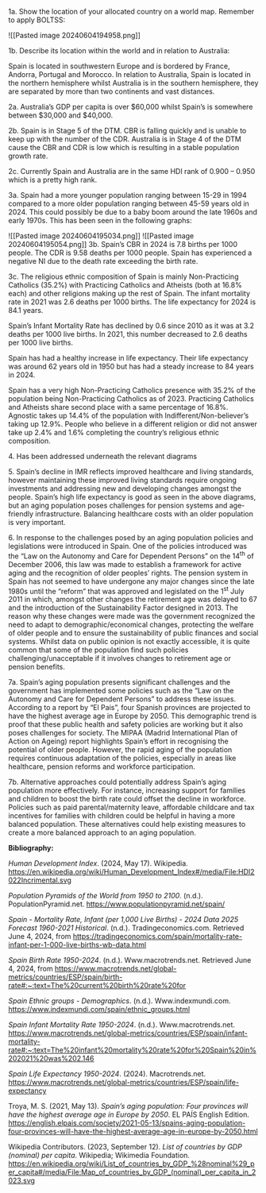 

1a. Show the location of your allocated country on a world map. Remember to apply BOLTSS:

![[Pasted image 20240604194958.png]]

1b. Describe its location within the world and in relation to Australia:

Spain is located in southwestern Europe and is bordered by France, Andorra, Portugal and Morocco. In relation to Australia, Spain is located in the northern hemisphere whilst Australia is in the southern hemisphere, they are separated by more than two continents and vast distances.

2a. Australia’s GDP per capita is over $60,000 whilst Spain’s is somewhere between $30,000 and $40,000.

2b. Spain is in Stage 5 of the DTM. CBR is falling quickly and is unable to keep up with the number of the CDR. Australia is in Stage 4 of the DTM cause the CBR and CDR is low which is resulting in a stable population growth rate.

2c. Currently Spain and Australia are in the same HDI rank of 0.900 – 0.950 which is a pretty high rank.

3a. Spain had a more younger population ranging between 15-29 in 1994 compared to a more older population ranging between 45-59 years old in 2024. This could possibly be due to a baby boom around the late 1960s and early 1970s. This has been seen in the following graphs:

![[Pasted image 20240604195034.png]]
![[Pasted image 20240604195054.png]]
3b. Spain’s CBR in 2024 is 7.8 births per 1000 people. The CDR is 9.58 deaths per 1000 people. Spain has experienced a negative NI due to the death rate exceeding the birth rate.

3c. The religious ethnic composition of Spain is mainly Non-Practicing Catholics (35.2%) with Practicing Catholics and Atheists (both at 16.8% each) and other religions making up the rest of Spain. The infant mortality rate in 2021 was 2.6 deaths per 1000 births. The life expectancy for 2024 is 84.1 years.

Spain’s Infant Mortality Rate has declined by 0.6 since 2010 as it was at 3.2 deaths per 1000 live births. In 2021, this number decreased to 2.6 deaths per 1000 live births.



Spain has had a healthy increase in life expectancy. Their life expectancy was around 62 years old in 1950 but has had a steady increase to 84 years in 2024.
















Spain has a very high Non-Practicing Catholics presence with 35.2% of the population being Non-Practicing Catholics as of 2023. Practicing Catholics and Atheists share second place with a same percentage of 16.8%. Agnostic takes up 14.4% of the population with Indifferent/Non-believer’s taking up 12.9%. People who believe in a different religion or did not answer take up 2.4% and 1.6% completing the country’s religious ethnic composition.

4\. Has been addressed underneath the relevant diagrams

5\. Spain’s decline in IMR reflects improved healthcare and living standards, however maintaining these improved living standards require ongoing investments and addressing new and developing changes amongst the people. Spain’s high life expectancy is good as seen in the above diagrams, but an aging population poses challenges for pension systems and age-friendly infrastructure. Balancing healthcare costs with an older population is very important. 

6\. In response to the challenges posed by an aging population policies and legislations were introduced in Spain. One of the policies introduced was the “Law on the Autonomy and Care for Dependent Persons” on the 14<sup>th</sup> of December 2006, this law was made to establish a framework for active aging and the recognition of older peoples’ rights. The pension system in Spain has not seemed to have undergone any major changes since the late 1980s until the “reform” that was approved and legislated on the 1<sup>st</sup>  July 2011 in which, amongst other changes the retirement age was delayed to 67 and the introduction of the Sustainability Factor designed in 2013. The reason why these changes were made was the government recognized the need to adapt to demographic/economical changes, protecting the welfare of older people and to ensure the sustainability of public finances and social systems. Whilst data on public opinion is not exactly accessible, it is quite common that some of the population find such policies challenging/unacceptable if it involves changes to retirement age or pension benefits. 

7a. Spain’s aging population presents significant challenges and the government has implemented some policies such as the “Law on the Autonomy and Care for Dependent Persons” to address these issues. According to a report by “El Pais”, four Spanish provinces are projected to have the highest average age in Europe by 2050. This demographic trend is proof that these public health and safety policies are working but it also poses challenges for society. The MIPAA (Madrid International Plan of Action on Ageing) report highlights Spain’s effort in recognising the potential of older people. However, the rapid aging of the population requires continuous adaptation of the policies, especially in areas like healthcare, pension reforms and workforce participation.

7b. Alternative approaches could potentially address Spain’s aging population more effectively. For instance, increasing support for families and children to boost the birth rate could offset the decline in workforce. Policies such as paid parental/maternity leave, affordable childcare and tax incentives for families with children could be helpful in having a more balanced population. These alternatives could help existing measures to create a more balanced approach to an aging population.




**Bibliography:**

*Human Development Index*. (2024, May 17). Wikipedia. <https://en.wikipedia.org/wiki/Human_Development_Index#/media/File:HDI2022Incrimental.svg>

*Population Pyramids of the World from 1950 to 2100*. (n.d.). PopulationPyramid.net. <https://www.populationpyramid.net/spain/>

*Spain - Mortality Rate, Infant (per 1,000 Live Births) - 2024 Data 2025 Forecast 1960-2021 Historical*. (n.d.). Tradingeconomics.com. Retrieved June 4, 2024, from <https://tradingeconomics.com/spain/mortality-rate-infant-per-1-000-live-births-wb-data.html>

*Spain Birth Rate 1950-2024*. (n.d.). Www.macrotrends.net. Retrieved June 4, 2024, from <https://www.macrotrends.net/global-metrics/countries/ESP/spain/birth-rate#:~:text=The%20current%20birth%20rate%20for>

*Spain Ethnic groups - Demographics*. (n.d.). Www.indexmundi.com. <https://www.indexmundi.com/spain/ethnic_groups.html>

*Spain Infant Mortality Rate 1950-2024*. (n.d.). Www.macrotrends.net. <https://www.macrotrends.net/global-metrics/countries/ESP/spain/infant-mortality-rate#:~:text=The%20infant%20mortality%20rate%20for%20Spain%20in%202021%20was%202.146>

*Spain Life Expectancy 1950-2024*. (2024). Macrotrends.net. <https://www.macrotrends.net/global-metrics/countries/ESP/spain/life-expectancy>

Troya, M. S. (2021, May 13). *Spain’s aging population: Four provinces will have the highest average age in Europe by 2050*. EL PAÍS English Edition. <https://english.elpais.com/society/2021-05-13/spains-aging-population-four-provinces-will-have-the-highest-average-age-in-europe-by-2050.html>

Wikipedia Contributors. (2023, September 12). *List of countries by GDP (nominal) per capita*. Wikipedia; Wikimedia Foundation. <https://en.wikipedia.org/wiki/List_of_countries_by_GDP_%28nominal%29_per_capita#/media/File:Map_of_countries_by_GDP_(nominal)_per_capita_in_2023.svg>


